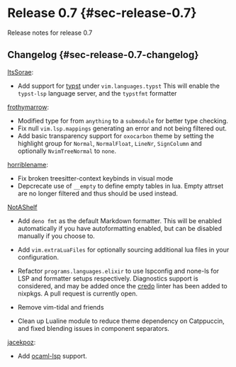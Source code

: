 # Release 0.7 {#sec-release-0.7}

Release notes for release 0.7

## Changelog {#sec-release-0.7-changelog}

[ItsSorae](https://github.com/ItsSorae):

- Add support for [typst](https://typst.app/) under `vim.languages.typst` This
  will enable the `typst-lsp` language server, and the `typstfmt` formatter

[frothymarrow](https://github.com/frothymarrow):

- Modified type for
  [](#opt-vim.visuals.fidget-nvim.setupOpts.progress.display.overrides) from
  `anything` to a `submodule` for better type checking.
- Fix null `vim.lsp.mappings` generating an error and not being filtered out.
- Add basic transparency support for `oxocarbon` theme by setting the
  highlight group for `Normal`, `NormalFloat`, `LineNr`, `SignColumn` and
  optionally `NvimTreeNormal` to `none`.

[horriblename](https://github.com/horriblename):

- Fix broken treesitter-context keybinds in visual mode
- Depcrecate use of `__empty` to define empty tables in lua. Empty attrset are
  no longer filtered and thus should be used instead.

[NotAShelf](https://github.com/notashelf)

- Add `deno fmt` as the default Markdown formatter. This will be enabled
  automatically if you have autoformatting enabled, but can be disabled manually
  if you choose to.

- Add `vim.extraLuaFiles` for optionally sourcing additional lua files in your
  configuration.

- Refactor `programs.languages.elixir` to use lspconfig and none-ls for LSP and
  formatter setups respectively. Diagnostics support is considered, and may be
  added once the [credo](https://github.com/rrrene/credo) linter has been added
  to nixpkgs. A pull request is currently open.

- Remove vim-tidal and friends

- Clean up Lualine module to reduce theme dependency on Catppuccin, and fixed
  blending issues in component separators.

[jacekpoz](https://github.com/jacekpoz):

- Add [ocaml-lsp](https://github.com/ocaml/ocaml-lsp) support.
